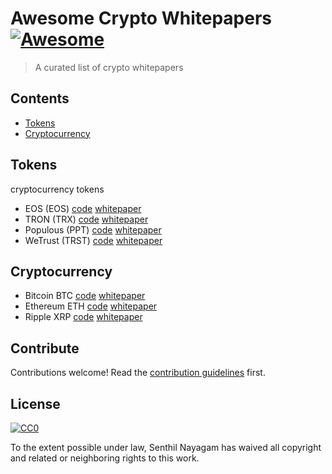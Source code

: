 # Awesome Crypto Whitepapers [![Awesome](https://cdn.rawgit.com/sindresorhus/awesome/d7305f38d29fed78fa85652e3a63e154dd8e8829/media/badge.svg)](https://github.com/sindresorhus/awesome)

> A curated list of crypto whitepapers


## Contents

- [Tokens](#tokens)
- [Cryptocurrency](#Cryptocurrency)


## Tokens

cryptocurrency tokens

- EOS (EOS) [code](https://github.com/EOSIO/eos) [whitepaper](https://github.com/EOSIO/Documentation/blob/master/TechnicalWhitePaper.md)
- TRON (TRX) [code](https://github.com/tronprotocol) [whitepaper](https://o836fhe91.qnssl.com/tron/whitebook/TronWhitepaper_en.pdf)
- Populous (PPT) [code](https://github.com/Bitpopulous) [whitepaper](http://populous.co/populous_whitepaper.pdf)
- WeTrust (TRST) [code](https://github.com/WeTrustPlatform) [whitepaper](https://github.com/WeTrustPlatform/documents/blob/master/WeTrustWhitePaper.pdf)

## Cryptocurrency



- Bitcoin BTC [code](https://github.com/bitcoin/) [whitepaper](https://bitcoin.org/bitcoin.pdf)
- Ethereum ETH [code](https://github.com/ethereum/) [whitepaper](https://github.com/ethereum/wiki/wiki/White-Paper)
- Ripple XRP [code](https://github.com/ripple/) [whitepaper](https://ripple.com/files/ripple_consensus_whitepaper.pdf)



## Contribute

Contributions welcome! Read the [contribution guidelines](contributing.md) first.


## License

[![CC0](http://mirrors.creativecommons.org/presskit/buttons/88x31/svg/cc-zero.svg)](http://creativecommons.org/publicdomain/zero/1.0)

To the extent possible under law, Senthil Nayagam has waived all copyright and
related or neighboring rights to this work.
